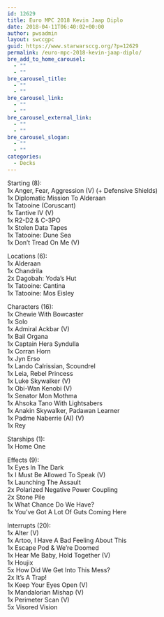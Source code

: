 ```yaml
---
id: 12629
title: Euro MPC 2018 Kevin Jaap Diplo
date: 2018-04-11T06:40:02+00:00
author: pwsadmin
layout: swccgpc
guid: https://www.starwarsccg.org/?p=12629
permalink: /euro-mpc-2018-kevin-jaap-diplo/
bre_add_to_home_carousel:
  - ""
  - ""
bre_carousel_title:
  - ""
  - ""
bre_carousel_link:
  - ""
  - ""
bre_carousel_external_link:
  - ""
  - ""
bre_carousel_slogan:
  - ""
  - ""
categories:
  - Decks
---
```

Starting (8):  
1x Anger, Fear, Aggression (V) (+ Defensive Shields)  
1x Diplomatic Mission To Alderaan  
1x Tatooine (Coruscant)  
1x Tantive IV (V)  
1x R2-D2 & C-3PO  
1x Stolen Data Tapes  
1x Tatooine: Dune Sea  
1x Don&#8217;t Tread On Me (V)

Locations (6):  
1x Alderaan  
1x Chandrila  
2x Dagobah: Yoda&#8217;s Hut  
1x Tatooine: Cantina  
1x Tatooine: Mos Eisley

Characters (16):  
1x Chewie With Bowcaster  
1x Solo  
1x Admiral Ackbar (V)  
1x Bail Organa  
1x Captain Hera Syndulla  
1x Corran Horn  
1x Jyn Erso  
1x Lando Calrissian, Scoundrel  
1x Leia, Rebel Princess  
1x Luke Skywalker (V)  
1x Obi-Wan Kenobi (V)  
1x Senator Mon Mothma  
1x Ahsoka Tano With Lightsabers  
1x Anakin Skywalker, Padawan Learner  
1x Padme Naberrie (AI) (V)  
1x Rey

Starships (1):  
1x Home One

Effects (9):  
1x Eyes In The Dark  
1x I Must Be Allowed To Speak (V)  
1x Launching The Assault  
2x Polarized Negative Power Coupling  
2x Stone Pile  
1x What Chance Do We Have?  
1x You&#8217;ve Got A Lot Of Guts Coming Here

Interrupts (20):  
1x Alter (V)  
1x Artoo, I Have A Bad Feeling About This  
1x Escape Pod & We&#8217;re Doomed  
1x Hear Me Baby, Hold Together (V)  
1x Houjix  
5x How Did We Get Into This Mess?  
2x It&#8217;s A Trap!  
1x Keep Your Eyes Open (V)  
1x Mandalorian Mishap (V)  
1x Perimeter Scan (V)  
5x Visored Vision